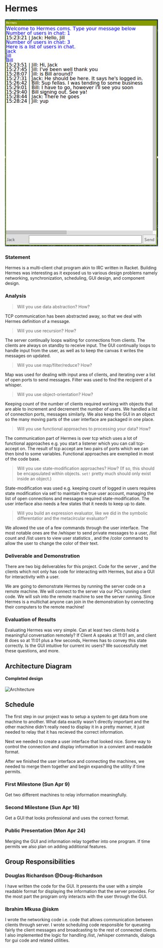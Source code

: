 # Hermes

![example](https://github.com/oplS17projects/Hermes/blob/master/ext/Test_Figure.png)


### Statement
Hermes is a multi-client chat program akin to IRC written in  Racket. Building
Hermes was interesting as it exposed us to various design problems namely networking,
synchronization, scheduling, GUI design, and component design.

### Analysis
> Will you use data abstraction? How?

TCP communication has been abstracted away, so that we deal with Hermes
definition of a message.

> Will you use recursion? How?

The  server continually loops waiting for connections from clients. The clients
are always on standby to receive input.
The GUI continually loops to handle input from the user, 
as well as to keep the canvas it writes the messages on updated.

> Will you use map/filter/reduce? How?

Map was used for dealing with input area of clients, and iterating over a list
of open ports to send messages. Filter was used to find the recipient of
a whisper.

> Will you use object-orientation? How?

Keeping count of the number of clients required working with objects that are able to
increment and decrement the number of users. We handled a list of connection
ports, messages similarly.
We also keep the GUI in an object so the many moving parts of the
user interface are packaged in one place.

> Will you use functional approaches to processing your data? How?

The communication part of Hermes is over tcp which uses a lot of functional
approaches e.g. you start a listener which you can call tcp-accept on.
The result of tcp accept are two pairs of ports which we can then bind to some
variables. Functional approaches are exemplied in most of the code base.

> Will you use state-modification approaches? How? (If so, this should be encapsulated within objects. `set!` pretty much should only exist inside an object.)

State-modification was used e.g. keeping count of logged in users requires
state modification via set! to maintain the true user account, managing the list
of open connections and messages required state-modification.
The user interface also needs a few states that it needs to keep up to date.

> Will you build an expression evaluator, like we did in the symbolic differentatior and the metacircular evaluator?

We allowed the use of a few commands through the user interface. The most notable ones
are the /whisper to send private messages to a user, /list count and /list users
to  view user statistics , and the /color command to allow
the user to change the color of their text.

### Deliverable and Demonstration
There are two big deliverables for this project. Code for the server
, and the clients which not only has code for interacting with Hermes,
but also a GUI for interactivity with a user. 

We are going to  demonstrate Hermes by running the server code on a remote machine.
We will connect to the server via our PCs running client code. We will ssh into
the remote machine to see the server running. Since Hermes is a multichat anyone
can join in the demonstration by connecting their computers to the remote
machine!



### Evaluation of Results
Evaluating Hermes  was very simple. Can at least two clients hold a meaningful
conversation remotely? If Client A speaks at 11:01 am, and client B does so at
11:01 plus a few seconds, Hermes has to convey  this state correctly. Is the GUI
intuitive for current irc users?  We successfully met these questions, and more.


## Architecture Diagram

#### Completed design
![Architecture](https://github.com/oplS17projects/Hermes/blob/master/ext/arch_diagram.png)


## Schedule
The first step in our project was to setup a system to get data from one machine to another. What data exactly wasn't directly important and the other machine didn't really need to display it in a pretty manner, it just needed to relay that it has recieved the correct information.

Next we needed to create a user interface that looked nice. Some way to control the connection and display information in a convient and readable format.

After we finished the user interface and connecting the machines, we needed to merge them together and begin expanding the utility if time permits.

### First Milestone (Sun Apr 9)
Get two different machines to relay information meaningfully.

### Second Milestone (Sun Apr 16)
Get a GUI that looks professional and uses the correct format.

### Public Presentation (Mon Apr 24)
Merging the GUI and information relay together into one program. If time permits we also plan on adding additional features.

## Group Responsibilities

### Douglas Richardson @Doug-Richardson
I have written the code for the GUI. 
It presents the user with a simple readable format for displaying the information
that the server provides. For the most part the program only interacts with the user
through the GUI.

### Ibrahim Mkusa @iskm
I wrote the networking code i.e. code that allows communication between
clients through server. I wrote scheduling code responsible for queueing
fairly the client messages and broadcasting to the rest of connected
clients. I also implemented the logic for handling /list, /whisper commands,
dialogs for gui code and related utilities.
